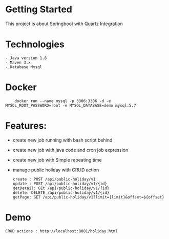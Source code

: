 # Getting Started
This project is about Springboot with Quartz Integration

# Technologies
    - Java version 1.8
    - Maven 3.x
    - Database Mysql
# Docker
````
    docker run --name mysql -p 3306:3306 -d -e MYSQL_ROOT_PASSWORD=root -e MYSQL_DATABASE=demo mysql:5.7
````

# Features:

- create new job running with bash script behind
- create new job with java code and cron job expression
- create new job with Simple repeating time
- manage public holiday with CRUD action

   ~~~~
   create : POST /api/public-holiday/v1
   update : POST /api/public-holiday/v1/{id}
   getDetail: GEt /api/public-holiday/v1/{id}
   delete: DELETE /api/public-holiday/v1/{id}
   getPage: GET /api/public-holiday/v1?limit={limit}&offset=${offset}
   ~~~~


# Demo
````
CRUD actions : http://localhost:8081/holiday.html

````
 
